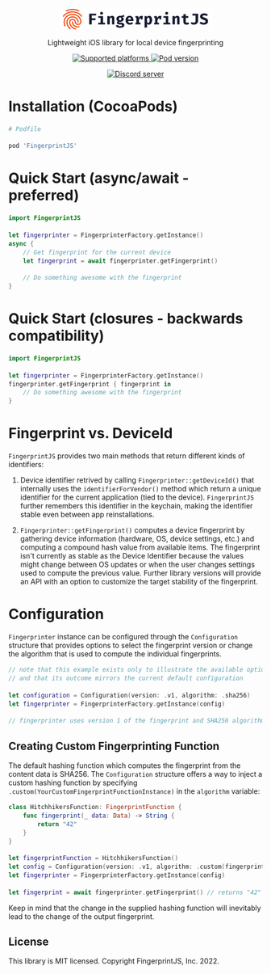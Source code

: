 <p align="center">
  <a href="https://fingerprintjs.com">
    <img src="logo.svg" alt="FingerprintJS" width="300px" />
  </a>
</p>
<p align="center">Lightweight iOS library for local device fingerprinting</p>

<p align="center">
    <a href="https://cocoapods.org/pods/FingerprintJS">
        <img src="https://img.shields.io/cocoapods/p/ios" alt="Supported platforms">
    </a>
    <a href="https://cocoapods.org/pods/FingerprintJS">
        <img src="https://img.shields.io/cocoapods/v/FingerprintJS" alt="Pod version">
    </a>
</p>

<p align="center">
  <a href="https://discord.gg/39EpE2neBg">
    <img src="https://img.shields.io/discord/852099967190433792?style=for-the-badge&label=Discord&logo=Discord&logoColor=white" alt="Discord server">
  </a>
</p>

# Installation (CocoaPods)

```ruby
# Podfile

pod 'FingerprintJS'
```

# Quick Start (async/await - preferred)

```swift
import FingerprintJS
 
let fingerprinter = FingerprinterFactory.getInstance()
async {
    // Get fingerprint for the current device
    let fingerprint = await fingerprinter.getFingerprint()
    
    // Do something awesome with the fingerprint
}
```

# Quick Start (closures - backwards compatibility)
```swift
import FingerprintJS 

let fingerprinter = FingerprinterFactory.getInstance()
fingerprinter.getFingerprint { fingerprint in
    // Do something awesome with the fingerprint
}
```

# Fingerprint vs. DeviceId

`FingerprintJS` provides two main methods that return different kinds of identifiers:

1. Device identifier retrived by calling `Fingerprinter::getDeviceId()` that internally uses the `identifierForVendor()` method which return a unique identifier for the current application (tied to the device). `FingerprintJS` further remembers this identifier in the keychain, making the identifier stable even between app reinstallations. 

2. `Fingerprinter::getFingerprint()` computes a device fingerprint by gathering device information (hardware, OS, device settings, etc.) and computing a compound hash value from available items. The fingerprint isn't currently as stable as the Device Identifier because the values might change between OS updates or when the user changes settings used to compute the previous value. Further library versions will provide an API with an option to customize the target stability of the fingerprint.

# Configuration
`Fingerprinter` instance can be configured through the `Configuration` structure that provides options to select the fingerprint version or change the algorithm that is used to compute the individual fingerprints.

```swift
// note that this example exists only to illustrate the available options
// and that its outcome mirrors the current default configuration

let configuration = Configuration(version: .v1, algorithm: .sha256)
let fingerprinter = FingerprinterFactory.getInstance(config)

// fingerprinter uses version 1 of the fingerprint and SHA256 algorithm
```

## Creating Custom Fingerprinting Function
The default hashing function which computes the fingerprint from the content data is SHA256. The `Configuration` structure offers a way to inject a custom hashing function by specifying `.custom(YourCustomFingerprintFunctionInstance)` in the `algorithm` variable:

```swift
class HitchhikersFunction: FingerprintFunction {
    func fingerprint(_ data: Data) -> String {
        return "42"
    }
}

let fingerprintFunction = HitchhikersFunction()
let config = Configuration(version: .v1, algorithm: .custom(fingerprintFunction))
let fingerprinter = FingerprinterFactory.getInstance(config)

let fingerprint = await fingerprinter.getFingerprint() // returns "42"
```

Keep in mind that the change in the supplied hashing function will inevitably lead to the change of the output fingerprint.

## License
This library is MIT licensed. Copyright FingerprintJS, Inc. 2022.
